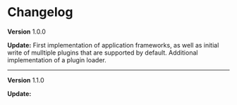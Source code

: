 # Changelog


**Version**
1.0.0

**Update:**
First implementation of application frameworks, as well as initial write of mulltiple plugins that are supported by default. Additional implementation of a plugin loader.
___

**Version**
1.1.0

**Update:**
